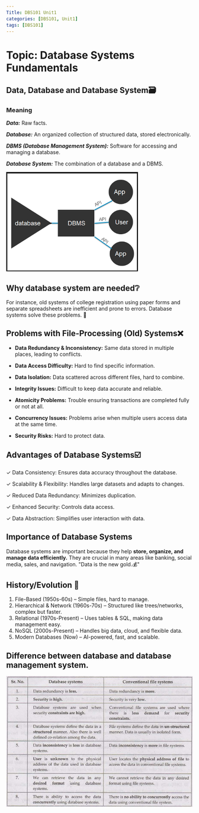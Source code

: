```yaml
---
Title: DBS101 Unit1
categories: [DBS101, Unit1]
tags: [DBS101]
---
```


# Topic: Database Systems Fundamentals

## Data, Database and Database System🗃️
### Meaning
***Data:*** Raw facts.

***Database:*** An organized collection of structured data, stored electronically.

***DBMS (Database Management System):*** Software for accessing and managing a database.

***Database System:*** The combination of a database and a DBMS.

![alt text](../DBMS.png)

## Why database system are needed❔
For instance, old systems of college registration using paper forms and separate spreadsheets are inefficient and prone to errors. Database systems solve these problems. 🚀

## Problems with File-Processing (Old) Systems❌

* **Data Redundancy & Inconsistency:** Same data stored in multiple places, leading to conflicts.

* **Data Access Difficulty:** Hard to find specific information.
* **Data Isolation:** Data scattered across different files, hard to combine.
*  **Integrity Issues:** Difficult to keep data accurate and reliable.
*  **Atomicity Problems:** Trouble ensuring transactions are completed fully or not at all.
*  **Concurrency Issues:** Problems arise when multiple users access data at the same time.
*  **Security Risks:**  Hard to protect data.

## Advantages of Database Systems☑️
✓ Data Consistency: Ensures data accuracy throughout the database.

✓ Scalability & Flexibility: Handles large datasets and adapts to changes.

✓ Reduced Data Redundancy:  Minimizes duplication.

✓ Enhanced Security: Controls data access.

✓ Data Abstraction: Simplifies user interaction with data.

## Importance of Database Systems

  Database systems are important because they help **store, organize, and manage data efficiently.** They are crucial in many areas like banking, social media, sales, and navigation.  "Data is the new gold.💰"

## History/Evolution 📜
1. File-Based (1950s-60s) – Simple files, hard to manage.
2. Hierarchical & Network (1960s-70s) – Structured like trees/networks, complex but faster.
3. Relational (1970s-Present) – Uses tables & SQL, making data management easy.
4. NoSQL (2000s-Present) – Handles big data, cloud, and flexible data.
5. Modern Databases (Now) – AI-powered, fast, and scalable.

## Difference between database and database management system.

![alt text](../difference.jpg)